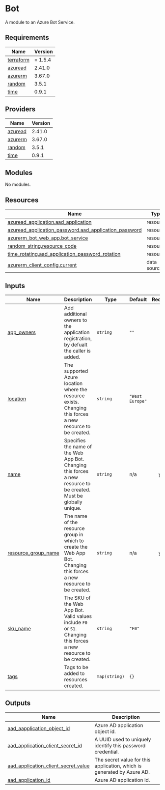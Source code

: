 # Bot

A module to an Azure Bot Service.

<!-- BEGIN_TF_DOCS -->
## Requirements

| Name | Version |
|------|---------|
| <a name="requirement_terraform"></a> [terraform](#requirement\_terraform) | = 1.5.4 |
| <a name="requirement_azuread"></a> [azuread](#requirement\_azuread) | 2.41.0 |
| <a name="requirement_azurerm"></a> [azurerm](#requirement\_azurerm) | 3.67.0 |
| <a name="requirement_random"></a> [random](#requirement\_random) | 3.5.1 |
| <a name="requirement_time"></a> [time](#requirement\_time) | 0.9.1 |

## Providers

| Name | Version |
|------|---------|
| <a name="provider_azuread"></a> [azuread](#provider\_azuread) | 2.41.0 |
| <a name="provider_azurerm"></a> [azurerm](#provider\_azurerm) | 3.67.0 |
| <a name="provider_random"></a> [random](#provider\_random) | 3.5.1 |
| <a name="provider_time"></a> [time](#provider\_time) | 0.9.1 |

## Modules

No modules.

## Resources

| Name | Type |
|------|------|
| [azuread_application.aad_application](https://registry.terraform.io/providers/hashicorp/azuread/2.41.0/docs/resources/application) | resource |
| [azuread_application_password.aad_application_password](https://registry.terraform.io/providers/hashicorp/azuread/2.41.0/docs/resources/application_password) | resource |
| [azurerm_bot_web_app.bot_service](https://registry.terraform.io/providers/hashicorp/azurerm/3.67.0/docs/resources/bot_web_app) | resource |
| [random_string.resource_code](https://registry.terraform.io/providers/hashicorp/random/3.5.1/docs/resources/string) | resource |
| [time_rotating.aad_application_password_rotation](https://registry.terraform.io/providers/hashicorp/time/0.9.1/docs/resources/rotating) | resource |
| [azurerm_client_config.current](https://registry.terraform.io/providers/hashicorp/azurerm/3.67.0/docs/data-sources/client_config) | data source |

## Inputs

| Name | Description | Type | Default | Required |
|------|-------------|------|---------|:--------:|
| <a name="input_app_owners"></a> [app\_owners](#input\_app\_owners) | Add additional owners to the application registration,<br>by defualt the caller is added. | `string` | `""` | no |
| <a name="input_location"></a> [location](#input\_location) | The supported Azure location where the resource exists. <br>Changing this forces a new resource to be created. | `string` | `"West Europe"` | no |
| <a name="input_name"></a> [name](#input\_name) | Specifies the name of the Web App Bot. <br>Changing this forces a new resource to be created. Must be globally unique. | `string` | n/a | yes |
| <a name="input_resource_group_name"></a> [resource\_group\_name](#input\_resource\_group\_name) | The name of the resource group in which to create the Web App Bot. <br>Changing this forces a new resource to be created. | `string` | n/a | yes |
| <a name="input_sku_name"></a> [sku\_name](#input\_sku\_name) | The SKU of the Web App Bot. Valid values include `F0` or `S1`. <br>Changing this forces a new resource to be created. | `string` | `"F0"` | no |
| <a name="input_tags"></a> [tags](#input\_tags) | Tags to be added to resources created. | `map(string)` | `{}` | no |

## Outputs

| Name | Description |
|------|-------------|
| <a name="output_aad_aapplication_object_id"></a> [aad\_aapplication\_object\_id](#output\_aad\_aapplication\_object\_id) | Azure AD application object id. |
| <a name="output_aad_application_client_secret_id"></a> [aad\_application\_client\_secret\_id](#output\_aad\_application\_client\_secret\_id) | A UUID used to uniquely identify this password credential. |
| <a name="output_aad_application_client_secret_value"></a> [aad\_application\_client\_secret\_value](#output\_aad\_application\_client\_secret\_value) | The secret value for this application, which is generated by Azure AD. |
| <a name="output_aad_application_id"></a> [aad\_application\_id](#output\_aad\_application\_id) | Azure AD application id. |
<!-- END_TF_DOCS -->